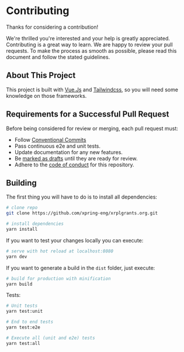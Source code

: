 # Contributing

Thanks for considering a contribution!

We're thrilled you're interested and your help is greatly appreciated. Contributing is a great way to learn. We are happy to review your pull requests. To make the process as smooth as possible, please read this document and follow the stated guidelines.

## About This Project

This project is built with [Vue.Js](https://vuejs.org/) and [Tailwindcss](https://tailwindcss.com), so you will need some knowledge on those frameworks.

## Requirements for a Successful Pull Request

Before being considered for review or merging, each pull request must:

- Follow [Conventional Commits](https://www.conventionalcommits.org/en/v1.0.0/)
- Pass continuous e2e and unit tests.
- Update documentation for any new features.
- Be [marked as drafts](https://github.blog/2019-02-14-introducing-draft-pull-requests/) until they are ready for review.
- Adhere to the [code of conduct](CODE_OF_CONDUCT.md) for this repository.

## Building

The first thing you will have to do is to install all dependencies:

``` bash
# clone repo
git clone https://github.com/xpring-eng/xrplgrants.org.git

# install dependencies
yarn install
```

If you want to test your changes locally you can execute:

``` bash
# serve with hot reload at localhost:8080
yarn dev
```

If you want to generate a build in the `dist` folder, just execute:

``` bash
# build for production with minification
yarn build
```

Tests:

``` bash
# Unit tests
yarn test:unit

# End to end tests
yarn test:e2e

# Execute all (unit and e2e) tests
yarn test:all
```

